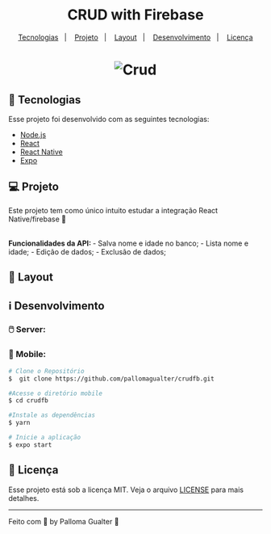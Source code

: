 <h1 align="center">
  CRUD with Firebase 
  <br />
</h1>

<p align="center">
  <a href="#-tecnologias">Tecnologias</a>&nbsp;&nbsp;&nbsp;|&nbsp;&nbsp;&nbsp;
  <a href="#-projeto">Projeto</a>&nbsp;&nbsp;&nbsp;|&nbsp;&nbsp;&nbsp;
  <a href="#-layout">Layout</a>&nbsp;&nbsp;&nbsp;|&nbsp;&nbsp;&nbsp;
  <a href="#-layout">Desenvolvimento</a>&nbsp;&nbsp;&nbsp;|&nbsp;&nbsp;&nbsp;
  <a href="#memo-licença">Licença</a>
</p>

<h1 align="center">
  <img alt="Crud" title="Crud Firebase" src="https://github.com/pallomagualter/crudfb/blob/main/src/assets/crud.png" />
  <br />
</h1>

## 🚀 Tecnologias

Esse projeto foi desenvolvido com as seguintes tecnologias:

- [Node.js](https://nodejs.org/en/)
- [React](https://reactjs.org)
- [React Native](https://facebook.github.io/react-native/)
- [Expo](https://expo.io/)

## 💻 Projeto

Este projeto tem como único intuito estudar a integração React Native/firebase  💜

<br />
<b>Funcionalidades da API: </b>
 - Salva nome e idade no banco;
 - Lista nome e idade;
 - Edição de dados;
 - Exclusão de dados;

## 🔖 Layout

## :information_source: Desenvolvimento

### :computer_mouse: Server: 

### :iphone: Mobile:

```bash
# Clone o Repositório
$  git clone https://github.com/pallomagualter/crudfb.git

#Acesse o diretório mobile
$ cd crudfb

#Instale as dependências
$ yarn 

# Inicie a aplicação
$ expo start
```

## :memo: Licença

Esse projeto está sob a licença MIT. Veja o arquivo [LICENSE](LICENSE.md) para mais detalhes.

---

Feito com 💜 by Palloma Gualter :wave: